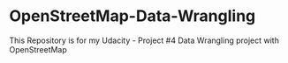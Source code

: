# OpenStreetMap-Data-Wrangling
This Repository is for my Udacity - Project #4 Data Wrangling project with OpenStreetMap
